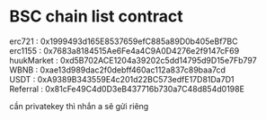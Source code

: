 # BSC chain list contract

erc721 : 0x1999493d165E8537659efC885a89D0b405eBf7BC \
erc1155 : 0x7683a8184515Ae6Fe4a4C9A0D4276e2f9147cF69 \
huukMarket : 0xd5B702ACE1204a39202c5dd14795d9D15e7Fb797 \
WBNB : 0xae13d989dac2f0debff460ac112a837c89baa7cd \
USDT : 0xA9389B343559E4c201d22BC573edfE17D81Da7D1 \
Referral : 0x81cFe49C4d0D3eB437716b730a7C48d854d0198E

cần privatekey thì nhắn a sẽ gửi riêng